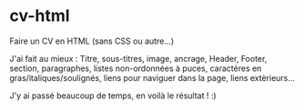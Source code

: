 # cv-html
Faire un CV en HTML (sans CSS ou autre...)

J'ai fait au mieux : Titre, sous-titres, image, ancrage, Header, Footer, section, paragraphes, listes non-ordonnées à puces,
caractéres en gras/italiques/soulignés, liens pour naviguer dans la page, liens extèrieurs...

J'y ai passé beaucoup de temps, en voilà le résultat ! :)
